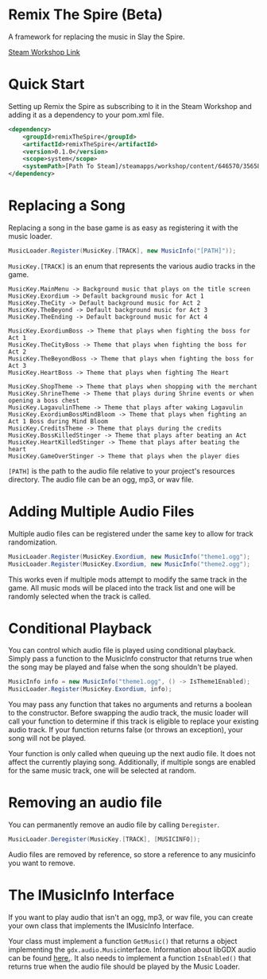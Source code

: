 # Remix The Spire (Beta)

A framework for replacing the music in Slay the Spire.

[Steam Workshop Link](https://steamcommunity.com/sharedfiles/filedetails/?id=3565867760)

# Quick Start

Setting up Remix the Spire as subscribing to it in the Steam Workshop and adding it as a dependency to your pom.xml file.

```xml
<dependency>
    <groupId>remixTheSpire</groupId>
    <artifactId>remixTheSpire</artifactId>
    <version>0.1.0</version>
    <scope>system</scope>
    <systemPath>[Path To Steam]/steamapps/workshop/content/646570/3565867760/remixTheSpire.jar</systemPath>
</dependency>
```


# Replacing a Song

Replacing a song in the base game is as easy as registering it with the music loader.

```java
MusicLoader.Register(MusicKey.[TRACK], new MusicInfo("[PATH]"));
```

`MusicKey.[TRACK]` is an enum that represents the various audio tracks in the game.

    MusicKey.MainMenu -> Background music that plays on the title screen
    MusicKey.Exordium -> Default background music for Act 1
    MusicKey.TheCity -> Default background music for Act 2
    MusicKey.TheBeyond -> Default background music for Act 3
    MusicKey.TheEnding -> Default background music for Act 4

    MusicKey.ExordiumBoss -> Theme that plays when fighting the boss for Act 1
    MusicKey.TheCityBoss -> Theme that plays when fighting the boss for Act 2
    MusicKey.TheBeyondBoss -> Theme that plays when fighting the boss for Act 3
    MusicKey.HeartBoss -> Theme that plays when fighting The Heart
    
    MusicKey.ShopTheme -> Theme that plays when shopping with the merchant
    MusicKey.ShrineTheme -> Theme that plays during Shrine events or when opening a boss chest
    MusicKey.LagavulinTheme -> Theme that plays after waking Lagavulin
    MusicKey.ExordiumBossMindBloom -> Theme that plays when fighting an Act 1 Boss during Mind Bloom
    MusicKey.CreditsTheme -> Theme that plays during the credits
    MusicKey.BossKilledStinger -> Theme that plays after beating an Act
    MusicKey.HeartKilledStinger -> Theme that plays after beating the heart
    MusicKey.GameOverStinger -> Theme that plays when the player dies

`[PATH]` is the path to the audio file relative to your project's resources directory. The audio file can be an ogg, mp3, or wav file.

# Adding Multiple Audio Files

Multiple audio files can be registered under the same key to allow for track randomization.

```java
MusicLoader.Register(MusicKey.Exordium, new MusicInfo("theme1.ogg");
MusicLoader.Register(MusicKey.Exordium, new MusicInfo("theme2.ogg");
```

This works even if multiple mods attempt to modify the same track in the game. All music mods will be placed into the track list and one will be randomly selected when the track is called.

# Conditional Playback

You can control which audio file is played using conditional playback. Simply pass a function to the MusicInfo constructor that returns true when the song may be played and false when the song shouldn't be played.

```java
MusicInfo info = new MusicInfo("theme1.ogg", () -> IsTheme1Enabled);
MusicLoader.Register(MusicKey.Exordium, info);
```

You may pass any function that takes no arguments and returns a boolean to the constructor. Before swapping the audio track, the music loader will call your function to determine if this track is eligible to replace your existing audio track. If your function returns false (or throws an exception), your song will not be played.

Your function is only called when queuing up the next audio file. It does not affect the currently playing song. Additionally, if multiple songs are enabled for the same music track, one will be selected at random.

# Removing an audio file

You can permanently remove an audio file by calling `Deregister`.

```java
MusicLoader.Deregister(MusicKey.[TRACK], [MUSICINFO]);
```

Audio files are removed by reference, so store a reference to any musicinfo you want to remove.

# The IMusicInfo Interface

If you want to play audio that isn't an ogg, mp3, or wav file, you can create your own class that implements the IMusicInfo Interface.

Your class must implement a function `GetMusic()` that returns a object implementing the `gdx.audio.Music`interface. Information about libGDX audio can be found [here.](https://libgdx.com/wiki/audio/streaming-music). It also needs to implement a function `IsEnabled()` that returns true when the audio file should be played by the Music Loader.
